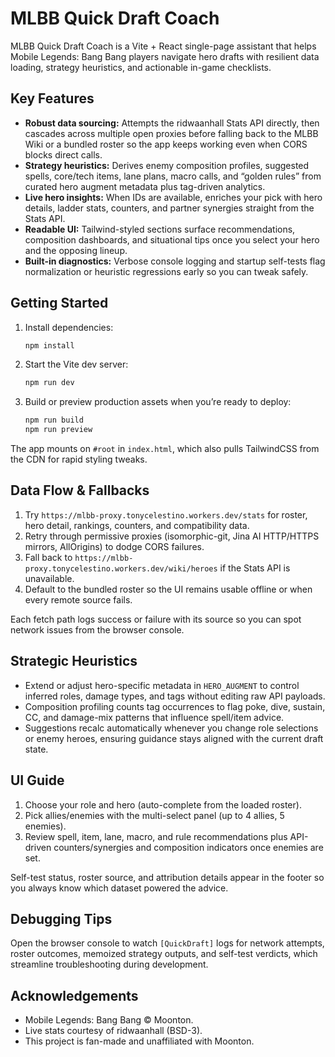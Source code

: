 # MLBB Quick Draft Coach
MLBB Quick Draft Coach is a Vite + React single-page assistant that helps Mobile Legends: Bang Bang players navigate hero drafts with resilient data loading, strategy heuristics, and actionable in-game checklists.

## Key Features
- **Robust data sourcing:** Attempts the ridwaanhall Stats API directly, then cascades across multiple open proxies before falling back to the MLBB Wiki or a bundled roster so the app keeps working even when CORS blocks direct calls.
- **Strategy heuristics:** Derives enemy composition profiles, suggested spells, core/tech items, lane plans, macro calls, and “golden rules” from curated hero augment metadata plus tag-driven analytics.
- **Live hero insights:** When IDs are available, enriches your pick with hero details, ladder stats, counters, and partner synergies straight from the Stats API.
- **Readable UI:** Tailwind-styled sections surface recommendations, composition dashboards, and situational tips once you select your hero and the opposing lineup.
- **Built-in diagnostics:** Verbose console logging and startup self-tests flag normalization or heuristic regressions early so you can tweak safely.

## Getting Started
1. Install dependencies:
   ```bash
   npm install
   ```
2. Start the Vite dev server:
   ```bash
   npm run dev
   ```
3. Build or preview production assets when you’re ready to deploy:
   ```bash
   npm run build
   npm run preview
   ```

The app mounts on `#root` in `index.html`, which also pulls TailwindCSS from the CDN for rapid styling tweaks.

## Data Flow & Fallbacks
1. Try `https://mlbb-proxy.tonycelestino.workers.dev/stats` for roster, hero detail, rankings, counters, and compatibility data.
2. Retry through permissive proxies (isomorphic-git, Jina AI HTTP/HTTPS mirrors, AllOrigins) to dodge CORS failures.
3. Fall back to `https://mlbb-proxy.tonycelestino.workers.dev/wiki/heroes` if the Stats API is unavailable.
4. Default to the bundled roster so the UI remains usable offline or when every remote source fails.

Each fetch path logs success or failure with its source so you can spot network issues from the browser console.

## Strategic Heuristics
- Extend or adjust hero-specific metadata in `HERO_AUGMENT` to control inferred roles, damage types, and tags without editing raw API payloads.
- Composition profiling counts tag occurrences to flag poke, dive, sustain, CC, and damage-mix patterns that influence spell/item advice.
- Suggestions recalc automatically whenever you change role selections or enemy heroes, ensuring guidance stays aligned with the current draft state.

## UI Guide
1. Choose your role and hero (auto-complete from the loaded roster).
2. Pick allies/enemies with the multi-select panel (up to 4 allies, 5 enemies).
3. Review spell, item, lane, macro, and rule recommendations plus API-driven counters/synergies and composition indicators once enemies are set.

Self-test status, roster source, and attribution details appear in the footer so you always know which dataset powered the advice.

## Debugging Tips
Open the browser console to watch `[QuickDraft]` logs for network attempts, roster outcomes, memoized strategy outputs, and self-test verdicts, which streamline troubleshooting during development.

## Acknowledgements
- Mobile Legends: Bang Bang © Moonton.
- Live stats courtesy of ridwaanhall (BSD-3).
- This project is fan-made and unaffiliated with Moonton.
